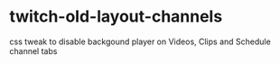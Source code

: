 # twitch-old-layout-channels
css tweak to disable backgound player on Videos, Clips and Schedule channel tabs
